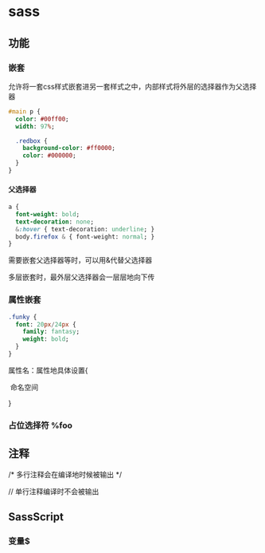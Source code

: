# sass

## 功能

### 嵌套

允许将一套css样式嵌套进另一套样式之中，内部样式将外层的选择器作为父选择器

```sass
#main p {
  color: #00ff00;
  width: 97%;

  .redbox {
    background-color: #ff0000;
    color: #000000;
  }
}
```



#### 父选择器

```sass
a {
  font-weight: bold;
  text-decoration: none;
  &:hover { text-decoration: underline; }
  body.firefox & { font-weight: normal; }
}
```

需要嵌套父选择器等时，可以用&代替父选择器

多层嵌套时，最外层父选择器会一层层地向下传

### 属性嵌套

```sass
.funky {
  font: 20px/24px {
    family: fantasy;
    weight: bold;
  }
}
```

属性名：属性地具体设置{

​	命名空间

}

### 占位选择符 %foo

## 注释

/*    多行注释会在编译地时候被输出  */

// 单行注释编译时不会被输出



## SassScript

### 变量$

```